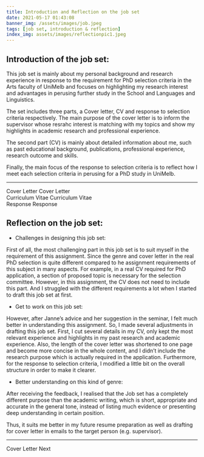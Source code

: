 ```yaml
---
title: Introduction and Reflection on the job set
date: 2021-05-17 01:43:08
banner_img: /assets/images/job.jpeg
tags: [job set, introduction & reflection]
index_img: assets/images/reflectionpic1.jpeg
---
```


## Introduction of the job set:

This job set is mainly about my personal background and research experience in response to the requirement for PhD selection criteria in the Arts faculty of UniMelb and focuses on highlighting my research interest and advantages in perusing further study in the School and Languages and Linguistics.

The set includes three parts, a Cover letter, CV and response to selection criteria respectively. The main purpose of the cover letter is to inform the supervisor whose resrahc interest is matching with my topics and show my highlights in academic research and professional experience. 

The second part (CV) is mainly about detailed information about me, such as past educational background, publications, professional experience, research outcome and skills. 

Finally, the main focus of the response to selection criteria is to reflect how I meet each selection criteria in perusing for a PhD study in UniMelb. 

---

<div class="post-prevnext">
    <article class="post-prev col-6">
    </article>
    <article class="post-next col-6">
        <a href="/2021/05/18/cover-letter/" style="text-decoration: none;">
            <span class="hidden-mobile">Cover Letter</span>
            <span class="visible-mobile">Cover Letter</span>
            <i class="iconfont icon-arrowright"></i>
        </a>
    </article>
</div>
<div class="post-prevnext">
    <article class="post-prev col-6">
    </article>
    <article class="post-next col-6">
        <a href="/2021/05/18/cv/" style="text-decoration: none;">
            <span class="hidden-mobile">Curriculum Vitae</span>
            <span class="visible-mobile">Curriculum Vitae</span>
            <i class="iconfont icon-arrowright"></i>
        </a>
    </article>
</div>
<div class="post-prevnext">
    <article class="post-prev col-6">
    </article>
    <article class="post-next col-6">
        <a href="/2021/05/20/response/" style="text-decoration: none;">
            <span class="hidden-mobile">Response</span>
            <span class="visible-mobile">Response</span>
            <i class="iconfont icon-arrowright"></i>
        </a>
    </article>
</div>

## Reflection on the job set:

- Challenges in designing this job set:

First of all, the most challenging part in this job set is to suit myself in the requirement of this assignment. Since the genre and cover letter in the real PhD selection is quite different compared to he assignment requirements of this subject in many aspects. For example, in a real CV required for PhD application, a section of proposed topic is necessary for the selection committee. However, in this assignment, the CV does not need to include this part. And I struggled with the different requirements a lot when I started to draft this job set at first.

- Get to work on this job set:

However, after Janne’s advice and her suggestion in the seminar, I felt much better in understanding this assignment. So, I made several adjustments in drafting this job set. First, I cut several details in my CV, only kept the most relevant experience and highlights in my past research and academic experience. Also, the length of the cover letter was shortened to one page and become more concise in the whole content, and I didn’t include the research purpose which is actually required in the application. Furthermore, for the response to selection criteria, I modified a little bit on the overall structure in order to make it clearer.

- Better understanding on this kind of genre:

After receiving the feedback, I realised that the Job set has a completely different purpose than the academic writing, which is short, appropriate and accurate in the general tone, instead of listing much evidence or presenting deep understanding in certain position.


Thus, it suits me better in my future resume preparation as well as drafting for cover letter in emails to the target person (e.g. supervisor).

---

<div class="post-prevnext">
    <article class="post-prev col-6">
    </article>
    <article class="post-next col-6">
        <a href="/2021/05/18/cover-letter/" style="text-decoration: none;">
            <span class="hidden-mobile">Cover Letter</span>
            <span class="visible-mobile">Next</span>
            <i class="iconfont icon-arrowright"></i>
        </a>
    </article>
</div>
